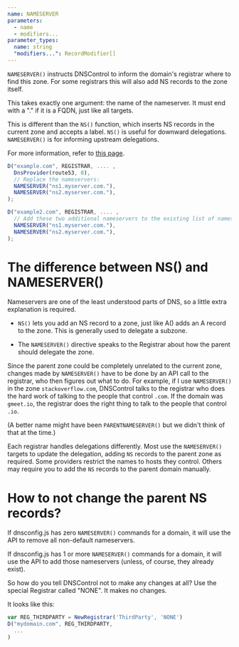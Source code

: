 ```yaml
---
name: NAMESERVER
parameters:
  - name
  - modifiers...
parameter_types:
  name: string
  "modifiers...": RecordModifier[]
---
```


`NAMESERVER()` instructs DNSControl to inform the domain's registrar where to find this zone.
For some registrars this will also add NS records to the zone itself.

This takes exactly one argument: the name of the nameserver. It must end with
a "." if it is a FQDN, just like all targets.

This is different than the `NS()` function, which inserts NS records
in the current zone and accepts a label. `NS()` is useful for downward
delegations. `NAMESERVER()` is for informing upstream delegations.

For more information, refer to [this page](../../nameservers.md).

```javascript
D("example.com", REGISTRAR, .... ,
  DnsProvider(route53, 0),
  // Replace the nameservers:
  NAMESERVER("ns1.myserver.com."),
  NAMESERVER("ns2.myserver.com."),
);

D("example2.com", REGISTRAR, .... ,
  // Add these two additional nameservers to the existing list of nameservers.
  NAMESERVER("ns1.myserver.com."),
  NAMESERVER("ns2.myserver.com."),
);
```


# The difference between NS() and NAMESERVER()

Nameservers are one of the least
understood parts of DNS, so a little extra explanation is required.

* `NS()` lets you add an NS record to a zone, just like A() adds an A
  record to the zone. This is generally used to delegate a subzone.

* The `NAMESERVER()` directive speaks to the Registrar about how the parent should delegate the zone.

Since the parent zone could be completely unrelated to the current
zone, changes made by `NAMESERVER()` have to be done by an API call to
the registrar, who then figures out what to do. For example, if I
use `NAMESERVER()` in the zone `stackoverflow.com`, DNSControl talks to
the registrar who does the hard work of talking to the people that
control `.com`.  If the domain was `gmeet.io`, the registrar does
the right thing to talk to the people that control `.io`.

(A better name might have been `PARENTNAMESERVER()` but we didn't
think of that at the time.)

Each registrar handles delegations differently.  Most use
the `NAMESERVER()` targets to update the delegation, adding
`NS` records to the parent zone as required.
Some providers restrict the names to hosts they control.
Others may require you to add the `NS` records to the parent domain
manually.

# How to not change the parent NS records?

If dnsconfig.js has zero `NAMESERVER()` commands for a domain, it will
use the API to remove all non-default nameservers.

If dnsconfig.js has 1 or more `NAMESERVER()` commands for a domain, it
will use the API to add those nameservers (unless, of course,
they already exist).

So how do you tell DNSControl not to make any changes at all?  Use the
special Registrar called "NONE". It makes no changes.

It looks like this:

```javascript
var REG_THIRDPARTY = NewRegistrar('ThirdParty', 'NONE')
D("mydomain.com", REG_THIRDPARTY,
  ...
)
```
